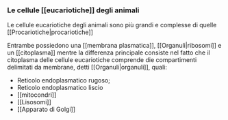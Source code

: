 ### Le cellule [[eucariotiche]] degli animali
Le cellule eucariotiche degli animali sono più grandi e complesse di quelle [[Procariotiche|procariotiche]]

Entrambe possiedono una [[membrana plasmatica]], [[Organuli|ribosomi]] e un [[citoplasma]] mentre la differenza principale consiste nel fatto che il citoplasma delle cellule eucariotiche comprende die compartimenti delimitati da membrane, detti [[Organuli|organuli]], quali:
* Reticolo endoplasmatico rugoso;
* Reticolo endoplasmatico liscio
* [[mitocondri]] 
* [[Lisosomi]]
* [[Apparato di Golgi]]